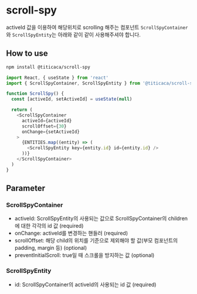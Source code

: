 # scroll-spy

activeId 값을 이용하여 해당위치로 scrolling 해주는 컴포넌트
`ScrollSpyContainer`와 `ScrollSpyEntity`는 아래와 같이 같이 사용해주셔야 합니다.

## How to use

```bash
npm install @titicaca/scroll-spy
```

```js
import React, { useState } from 'react'
import { ScrollSpyContainer, ScrollSpyEntity } from '@titicaca/scroll-spy'

function ScrollSpy() {
  const [activeId, setActiveId] = useState(null)

  return (
    <ScrollSpyContainer
      activeId={activeId}
      scrollOffset={30}
      onChange={setActiveId}
    >
      {ENTITIES.map((entity) => (
        <ScrollSpyEntity key={entity.id} id={entity.id} />
      ))}
    </ScrollSpyContainer>
  )
}
```

## Parameter

### ScrollSpyContainer

- activeId: ScrollSpyEntity의 사용되는 값으로 ScrollSpyContainer의 children에 대한 각각의 id 값 (required)
- onChange: activeId를 변경하는 핸들러 (required)
- scrollOffset: 해당 child의 위치를 기준으로 제외해야 할 값(부모 컴포넌트의 padding, margin 등) (optional)
- preventInitialScroll: true일 때 스크롤을 방지하는 값 (optional)

### ScrollSpyEntity

- id: ScrollSpyContainer의 activeId의 사용되는 id 값 (required)
